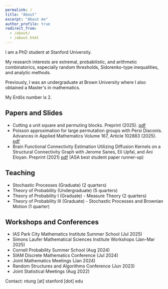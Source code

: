 ```yaml
---
permalink: /
title: "About"
excerpt: "About me"
author_profile: true
redirect_from: 
  - /about/
  - /about.html
---
```


I am a PhD student at Stanford University.

My research interests are extremal, probabilistic, and arithmetic combinatorics, especially random thresholds, Sidorenko-type inequalities, and analytic methods.

Previously, I was an undergraduate at Brown University where I also obtained a Master's in mathematics.

My Erdős number is 2.

## Papers and Slides

* Cutting a unit square and permuting blocks. Preprint (2025). [pdf](https://arxiv.org/pdf/2501.13844)
* Poisson approximation for large permutation groups with Persi Diaconis. Advances in Applied
Mathematics Volume 167, Article 102883 (2025). [pdf](https://arxiv.org/pdf/2408.06611)
* Brain Functional Connectivity Estimation Utilizing Diffusion Kernels on a Structural Connectivity
Graph with Jerome Sanes, Eli Upfal, and Ani Eloyan. Preprint (2021) [pdf](https://arxiv.org/pdf/2111.08118) (ASA best student paper runner-up)

## Teaching

* Stochastic Processes (Graduate) (2 quarters)
* Theory of Probability (Undergraduate) (5 quarters)
* Theory of Probability I (Graduate) - Measure Theory (2 quarters)
* Theory of Probability III (Graduate) - Stochastic Processes and Brownian Motion (1 quarter)

## Workshops and Conferences

* IAS Park City Mathematics Institute Summer School (Jul 2025)
* Simons Laufer Mathematical Sciences Institute Workshops (Jan-Mar 2025)
* Cornell Probability Summer School (Aug 2024)
* SIAM Discrete Mathematics Conference (Jul 2024)
* Joint Mathematics Meetings (Jan 2024)
* Random Structures and Algorithms Conference (Jun 2023)
* Joint Statistical Meetings (Aug 2022)

Contact: ntung [at] stanford [dot] edu
